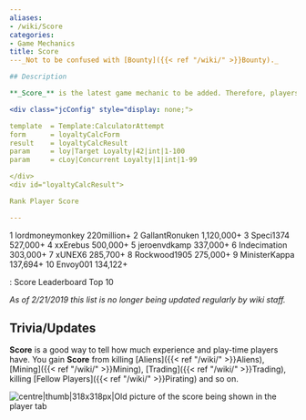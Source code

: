 ```yaml
---
aliases:
- /wiki/Score
categories:
- Game Mechanics
title: Score
---_Not to be confused with [Bounty]({{< ref "/wiki/" >}}Bounty)._

## Description

**_Score_** is the latest game mechanic to be added. Therefore, players with higher **Score** have done more of these things and tend to be more experienced than lower **Score** players. Keep in mind that this is not _always_ the case. **Score** saves, so when you leave and come back you will have the same **Score** as you had when you left. **Score**, unlike [Bounty]({{< ref "/wiki/" >}}Bounty), cannot be lost, so there is no risk to your **Score** if you lose a ship.

<div class="jcConfig" style="display: none;">

template  = Template:CalculatorAttempt
form      = loyaltyCalcForm
result    = loyaltyCalcResult
param     = loy|Target Loyalty|42|int|1-100
param     = cLoy|Concurrent Loyalty|1|int|1-99

</div>
<div id="loyaltyCalcResult">

Rank Player Score

---
```


1 lordmoneymonkey 220million+ 2 GallantRonuken 1,120,000+ 3 Speci1374 527,000+ 4 xxErebus 500,000+ 5 jeroenvdkamp 337,000+ 6 Indecimation 303,000+ 7 xUNEX6 285,700+ 8 Rockwood1905 275,000+ 9 MinisterKappa 137,694+ 10 Envoy001 134,122+

: Score Leaderboard Top 10

_As of 2/21/2019 this list is no longer being updated regularly by wiki staff._

</div>

## Trivia/Updates

**Score** is a good way to tell how much experience and play-time players have. You gain **Score** from killing [Aliens]({{< ref "/wiki/" >}}Aliens), [Mining]({{< ref "/wiki/" >}}Mining), [Trading]({{< ref "/wiki/" >}}Trading), killing [Fellow Players]({{< ref "/wiki/" >}}Pirating) and so on.

![centre|thumb|318x318px|Old picture of the score being shown in the
player
tab](Unknown-0.png "centre|thumb|318x318px|Old picture of the score being shown in the player tab")